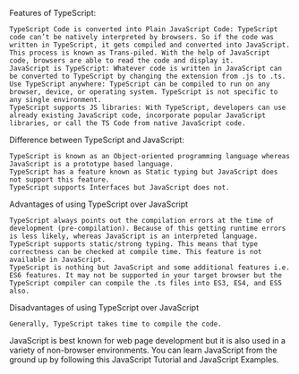 Features of TypeScript:

    TypeScript Code is converted into Plain JavaScript Code: TypeScript code can’t be natively interpreted by browsers. So if the code was written in TypeScript, it gets compiled and converted into JavaScript. This process is known as Trans-piled. With the help of JavaScript code, browsers are able to read the code and display it.
    JavaScript is TypeScript: Whatever code is written in JavaScript can be converted to TypeScript by changing the extension from .js to .ts.
    Use TypeScript anywhere: TypeScript can be compiled to run on any browser, device, or operating system. TypeScript is not specific to any single environment.
    TypeScript supports JS libraries: With TypeScript, developers can use already existing JavaScript code, incorporate popular JavaScript libraries, or call the TS Code from native JavaScript code.

Difference between TypeScript and JavaScript:

    TypeScript is known as an Object-oriented programming language whereas JavaScript is a prototype based language.
    TypeScript has a feature known as Static typing but JavaScript does not support this feature.
    TypeScript supports Interfaces but JavaScript does not.

Advantages of using TypeScript over JavaScript 

    TypeScript always points out the compilation errors at the time of development (pre-compilation). Because of this getting runtime errors is less likely, whereas JavaScript is an interpreted language.
    TypeScript supports static/strong typing. This means that type correctness can be checked at compile time. This feature is not available in JavaScript.
    TypeScript is nothing but JavaScript and some additional features i.e. ES6 features. It may not be supported in your target browser but the TypeScript compiler can compile the .ts files into ES3, ES4, and ES5 also.

Disadvantages of using TypeScript over JavaScript

    Generally, TypeScript takes time to compile the code.

JavaScript is best known for web page development but it is also used in a variety of non-browser environments. You can learn JavaScript from the ground up by following this JavaScript Tutorial and JavaScript Examples.
